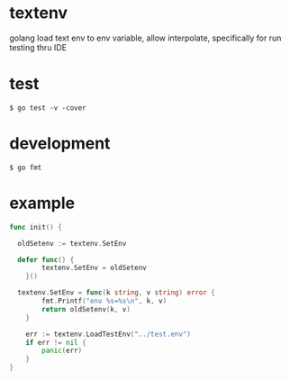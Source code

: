 # textenv
golang load text env to env variable, allow interpolate, specifically for run testing thru IDE

# test

```
$ go test -v -cover
```

# development
```
$ go fmt
```

# example

```go
func init() {

  oldSetenv := textenv.SetEnv

  defer func() {
		textenv.SetEnv = oldSetenv
	}()

  textenv.SetEnv = func(k string, v string) error {
		fmt.Printf("env %s=%s\n", k, v)
		return oldSetenv(k, v)
	}

	err := textenv.LoadTestEnv("../test.env")
	if err != nil {
		panic(err)
	}
}
```
